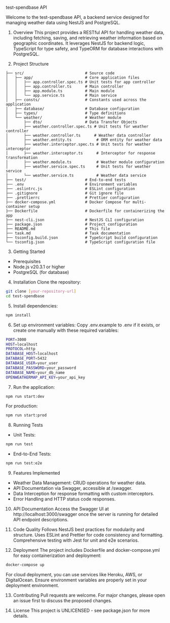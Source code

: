 test-spendbase API

Welcome to the test-spendbase API, a backend service designed for managing weather data using NestJS and PostgreSQL.

1. Overview
This project provides a RESTful API for handling weather data, including fetching, saving, and retrieving weather information based on geographic coordinates. It leverages NestJS for backend logic, TypeScript for type safety, and TypeORM for database interactions with PostgreSQL.

2. Project Structure
```text
├── src/                           # Source code
│   ├── app/                       # Core application files
│   │   ├── app.controller.spec.ts # Unit tests for app controller
│   │   ├── app.controller.ts      # Main controller
│   │   ├── app.module.ts          # Main module
│   │   └── app.service.ts         # Main service
│   ├── consts/                    # Constants used across the application
│   ├── database/                  # Database configuration
│   ├── types/                     # Type definitions
│   └── weather/                   # Weather module
│       ├── dto/                   # Data Transfer Objects
│       ├── weather.controller.spec.ts # Unit tests for weather controller
│       ├── weather.controller.ts      # Weather data controller
│       ├── weather.entity.ts           # ORM entity for weather data
│       ├── weather.interceptor.spec.ts # Unit tests for weather interceptor
│       ├── weather.interceptor.ts      # Interceptor for response transformation
│       ├── weather.module.ts           # Weather module configuration
│       ├── weather.service.spec.ts     # Unit tests for weather service
│       └── weather.service.ts          # Weather data service
├── test/                          # End-to-end tests
├── .env                           # Environment variables
├── .eslintrc.js                   # ESLint configuration
├── .gitignore                     # Git ignore file
├── .prettierrc                    # Prettier configuration
├── docker-compose.yml             # Docker Compose for multi-container setup
├── Dockerfile                     # Dockerfile for containerizing the app
├── nest-cli.json                  # NestJS CLI configuration
├── package.json                   # Project configuration
├── README.md                      # This file
├── task.md                        # Task documentation
├── tsconfig.build.json            # TypeScript build configuration
└── tsconfig.json                  # TypeScript configuration file
```

3. Getting Started
- Prerequisites
- Node.js v20.3.1 or higher
- PostgreSQL (for database)

4. Installation
Clone the repository:
```bash
git clone [your-repository-url]
cd test-spendbase
```

5. Install dependencies:
```bash
npm install
```

6. Set up environment variables:
Copy .env.example to .env if it exists, or create one manually with these required variables:
```bash
PORT=3000
HOST=localhost
PROTOCOL=http
DATABASE_HOST=localhost
DATABASE_PORT=5432
DATABASE_USER=your_user
DATABASE_PASSWORD=your_password
DATABASE_NAME=your_db_name
OPENWEATHERMAP_API_KEY=your_api_key
```

7. Run the application:
```bash
npm run start:dev
```

For production:
```bash
npm run start:prod
```

8. Running Tests
- Unit Tests:
```bash
npm run test
```
- End-to-End Tests:
```bash
npm run test:e2e
```

9. Features Implemented
- Weather Data Management: CRUD operations for weather data.
- API Documentation via Swagger, accessible at /swagger.
- Data Interception for response formatting with custom interceptors.
- Error Handling and HTTP status code responses.

10. API Documentation
Access the Swagger UI at http://localhost:3000/swagger once the server is running for detailed API endpoint descriptions.

11. Code Quality
Follows NestJS best practices for modularity and structure.
Uses ESLint and Prettier for code consistency and formatting.
Comprehensive testing with Jest for unit and e2e scenarios.

12. Deployment
The project includes Dockerfile and docker-compose.yml for easy containerization and deployment:

```bash
docker-compose up
```

For cloud deployment, you can use services like Heroku, AWS, or DigitalOcean. Ensure environment variables are properly set in your deployment environment.

13. Contributing
Pull requests are welcome. For major changes, please open an issue first to discuss the proposed changes.

14. License
This project is UNLICENSED - see package.json for more details.